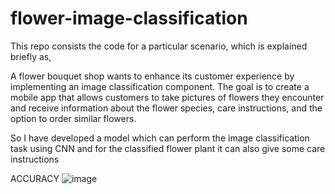 # flower-image-classification
This repo consists the code for a particular scenario, which is explained briefly as,

A flower bouquet shop wants to enhance its customer experience by implementing an image classification component. The goal is to create a mobile app that allows customers to take pictures of flowers they encounter and receive information about the flower species, care instructions, and the option to order similar flowers.

So I have developed a model which can perform the image classification task using CNN and for the classified flower plant it can also give some care instructions


ACCURACY
![image](https://github.com/Srieswari/flower-image-classification/assets/99708903/9b9efe4f-abcc-4426-83c4-349a6d5b12d9)
